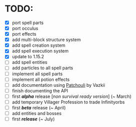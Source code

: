 # TODO:
- [x] port spell parts
- [x] port occulus
- [x] port effects
- [x] add multi-block structure system
- [x] add spell creation system
- [x] add spell execution system
- [x] update to 1.15.2
- [ ] add spell entities
- [ ] add particles to all spell parts
- [ ] implement all spell parts
- [ ] implement all potion effects
- [ ] add documentation using [Patchouli](https://github.com/Vazkii/Patchouli) by Vazkii
- [ ] finish documenting the API
- [ ] first **_alpha_** release [_non survival ready version_] (~ March)
- [ ] add temporary Villager Profession to trade Infinityorbs
- [ ] first **_beta_** release (~ April)
- [ ] add entities and bosses
- [ ] first **_release_** (~ July)
